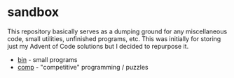 # sandbox

This repository basically serves as a dumping ground for any miscellaneous code,
small utilities, unfinished programs, etc. This was initially for storing just
my Advent of Code solutions but I decided to repurpose it.

  - [bin](bin/) - small programs
  - [comp](comp/) - "competitive" programming / puzzles
